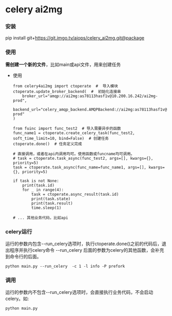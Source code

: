 # celery ai2mg

### 安装
pip install git+https://git.imgo.tv/aiops/celery_ai2mg.git@package

### 使用

**需创建一个新的文件**，比如main或api文件，用来创建任务

- 使用
    ```
    from celery4ai2mg import ctoperate  #  导入模块
    ctoperate.update_broker_backend(  #  初始化连接串
        broker_url="amqp://ai2mg:as78113hasf1v@10.200.16.242/ai2mg-prod",  
        backend_url="celery_amqp_backend.AMQPBackend://ai2mg:as78113hasf1v@10.200.16.242/ai2mg-prod"
    )

    from fuinc import func_test2  # 导入需要异步的函数
    func_name1 = ctoperate.create_celery_task(func_test2, soft_time_limit=10, bind=False)  # 创建任务
    ctoperate.done()  # 任务定义完成

    # 直接调用，或者在api内调用均可。使用函数或funcname均可调用。
    # task = ctoperate.task_async(func_test2, args=[], kwargs={}, priority=5)
    task = ctoperate.task_async(func_name=func_name1, args=[], kwargs={}, priority=5)
    
    if task is not None:
        print(task.id)
        for _ in range(4):
            task = ctoperate.async_result(task.id)
            print(task.state)
            print(task.result)
            time.sleep(1)

    # ... 其他业务代码，比如api
    ```

### celery运行
运行的参数内包含--run_celery选项时，执行ctoperate.done()之前的代码后，退出程序并执行celery命令
--run_celery 后面的参数为celery的其他函数，会补充到命令行的后面。
```
python main.py --run_celery  -c 1 -l info -P prefork
```
### 调用
运行的参数内不包含--run_celery选项时，会直接执行业务代码，不会启动celery。如:
```
python main.py
```
